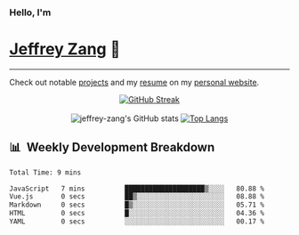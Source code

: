 
### Hello, I'm 
# [Jeffrey Zang](https://www.linkedin.com/in/jeffreyzang/) 🦀

---

Check out notable [projects](https://jeffz.dev/projects) and my [resume](https://jeffz.dev/resume) on my [personal website](https://jeffz.dev/).

<div align = 'center'>

[![GitHub Streak](https://github-readme-streak-stats.herokuapp.com/?user=jeffrey-zang&theme=tokyonight)](https://git.io/streak-stats)
<br></br>
![jeffrey-zang's GitHub stats](https://github-readme-stats.vercel.app/api?username=jeffrey-zang&show_icons=true&theme=tokyonight&hide_rank=true&hide=stars) 
[![Top Langs](https://github-readme-stats.vercel.app/api/top-langs/?username=jeffrey-zang&hide=ShaderLab,HLSL&layout=compact&theme=tokyonight)](https://github.com/anuraghazra/github-readme-stats)

</div>

## 📊 &nbsp;Weekly Development Breakdown
<!--START_SECTION:waka-->

```txt
Total Time: 9 mins

JavaScript   7 mins          ████████████████████▒░░░░   80.88 %
Vue.js       0 secs          ██▒░░░░░░░░░░░░░░░░░░░░░░   08.88 %
Markdown     0 secs          █▒░░░░░░░░░░░░░░░░░░░░░░░   05.71 %
HTML         0 secs          █░░░░░░░░░░░░░░░░░░░░░░░░   04.36 %
YAML         0 secs          ░░░░░░░░░░░░░░░░░░░░░░░░░   00.17 %
```

<!--END_SECTION:waka-->

